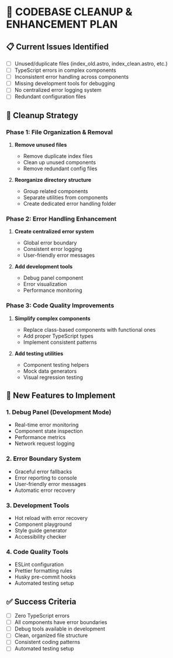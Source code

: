 # 🧹 CODEBASE CLEANUP & ENHANCEMENT PLAN

## 📋 Current Issues Identified
- [ ] Unused/duplicate files (index_old.astro, index_clean.astro, etc.)
- [ ] TypeScript errors in complex components
- [ ] Inconsistent error handling across components
- [ ] Missing development tools for debugging
- [ ] No centralized error logging system
- [ ] Redundant configuration files

## 🎯 Cleanup Strategy

### Phase 1: File Organization & Removal
1. **Remove unused files**
   - Remove duplicate index files
   - Clean up unused components
   - Remove redundant config files

2. **Reorganize directory structure**
   - Group related components
   - Separate utilities from components
   - Create dedicated error handling folder

### Phase 2: Error Handling Enhancement
1. **Create centralized error system**
   - Global error boundary
   - Consistent error logging
   - User-friendly error messages

2. **Add development tools**
   - Debug panel component
   - Error visualization
   - Performance monitoring

### Phase 3: Code Quality Improvements
1. **Simplify complex components**
   - Replace class-based components with functional ones
   - Add proper TypeScript types
   - Implement consistent patterns

2. **Add testing utilities**
   - Component testing helpers
   - Mock data generators
   - Visual regression testing

## 🔧 New Features to Implement

### 1. Debug Panel (Development Mode)
- Real-time error monitoring
- Component state inspection
- Performance metrics
- Network request logging

### 2. Error Boundary System
- Graceful error fallbacks
- Error reporting to console
- User-friendly error messages
- Automatic error recovery

### 3. Development Tools
- Hot reload with error recovery
- Component playground
- Style guide generator
- Accessibility checker

### 4. Code Quality Tools
- ESLint configuration
- Prettier formatting rules
- Husky pre-commit hooks
- Automated testing setup

## ✅ Success Criteria
- [ ] Zero TypeScript errors
- [ ] All components have error boundaries
- [ ] Debug tools available in development
- [ ] Clean, organized file structure
- [ ] Consistent coding patterns
- [ ] Automated testing setup
